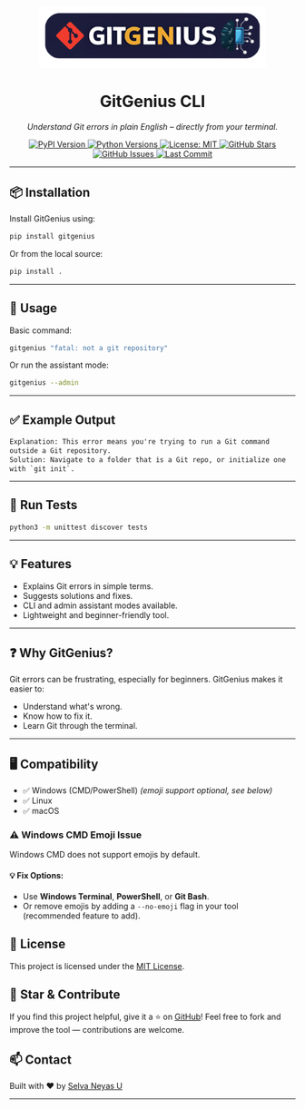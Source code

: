 <p align="center">
  <img src="https://raw.githubusercontent.com/selvaneyas/gitgenius/main/assert/2.png" alt="GitGenius CLI Logo" width="400"/>
</p>

<h1 align="center">GitGenius CLI</h1>

<p align="center">
  <em>Understand Git errors in plain English – directly from your terminal.</em>
</p>

<p align="center">
  <a href="https://pypi.org/project/gitgenius/">
    <img src="https://img.shields.io/pypi/v/gitgenius" alt="PyPI Version">
  </a>
  <a href="https://pypi.org/project/gitgenius/">
    <img src="https://img.shields.io/pypi/pyversions/gitgenius" alt="Python Versions">
  </a>
  <a href="https://opensource.org/licenses/MIT">
    <img src="https://img.shields.io/badge/License-MIT-yellow.svg" alt="License: MIT">
  </a>
  <a href="https://github.com/selvaneyas/gitgenius/stargazers">
    <img src="https://img.shields.io/github/stars/selvaneyas/gitgenius.svg?style=social" alt="GitHub Stars">
  </a>
  <a href="https://github.com/selvaneyas/gitgenius/issues">
    <img src="https://img.shields.io/github/issues/selvaneyas/gitgenius.svg" alt="GitHub Issues">
  </a>
  <a href="https://github.com/selvaneyas/gitgenius/commits/main">
    <img src="https://img.shields.io/github/last-commit/selvaneyas/gitgenius" alt="Last Commit">
  </a>
</p>

---

## 📦 Installation

Install GitGenius using:

```bash
pip install gitgenius
```
Or from the local source:

```bash
pip install .
```

---

## 🚀 Usage

Basic command:

```bash
gitgenius "fatal: not a git repository"
```

Or run the assistant mode:

```bash
gitgenius --admin
```

---

## ✅ Example Output

```
Explanation: This error means you're trying to run a Git command outside a Git repository.
Solution: Navigate to a folder that is a Git repo, or initialize one with `git init`.
```

---

## 🧪 Run Tests

```bash
python3 -m unittest discover tests
```

---

## 💡 Features

* Explains Git errors in simple terms.
* Suggests solutions and fixes.
* CLI and admin assistant modes available.
* Lightweight and beginner-friendly tool.

---

## ❓ Why GitGenius?

Git errors can be frustrating, especially for beginners. GitGenius makes it easier to:

* Understand what's wrong.
* Know how to fix it.
* Learn Git through the terminal.

---

## 🖥️ Compatibility

* ✅ Windows (CMD/PowerShell) *(emoji support optional, see below)*
* ✅ Linux
* ✅ macOS

### ⚠️ Windows CMD Emoji Issue

Windows CMD does not support emojis by default.

#### 💡 Fix Options:

* Use **Windows Terminal**, **PowerShell**, or **Git Bash**.
* Or remove emojis by adding a `--no-emoji` flag in your tool (recommended feature to add).



## 📜 License

This project is licensed under the [MIT License](https://opensource.org/licenses/MIT).



## 🌟 Star & Contribute

If you find this project helpful, give it a ⭐ on [GitHub](https://github.com/selvaneyas/gitgenius)!
Feel free to fork and improve the tool — contributions are welcome.



## 📫 Contact

Built with ❤️ by [Selva Neyas U](https://github.com/selvaneyas)

---
